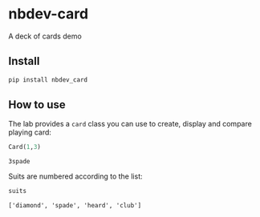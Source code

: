 nbdev-card
================

<!-- WARNING: THIS FILE WAS AUTOGENERATED! DO NOT EDIT! -->

A deck of cards demo

## Install

``` sh
pip install nbdev_card
```

## How to use

The lab provides a `card` class you can use to create, display and
compare playing card:

``` python
Card(1,3)
```

    3spade

Suits are numbered according to the list:

``` python
suits
```

    ['diamond', 'spade', 'heard', 'club']
